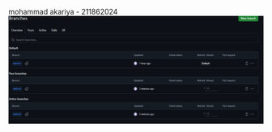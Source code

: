 mohammad akariya - 211862024
![lab.4](src/main/resources/il/ac/haifa/cs/sweng/HelloGit/screen1.png)
